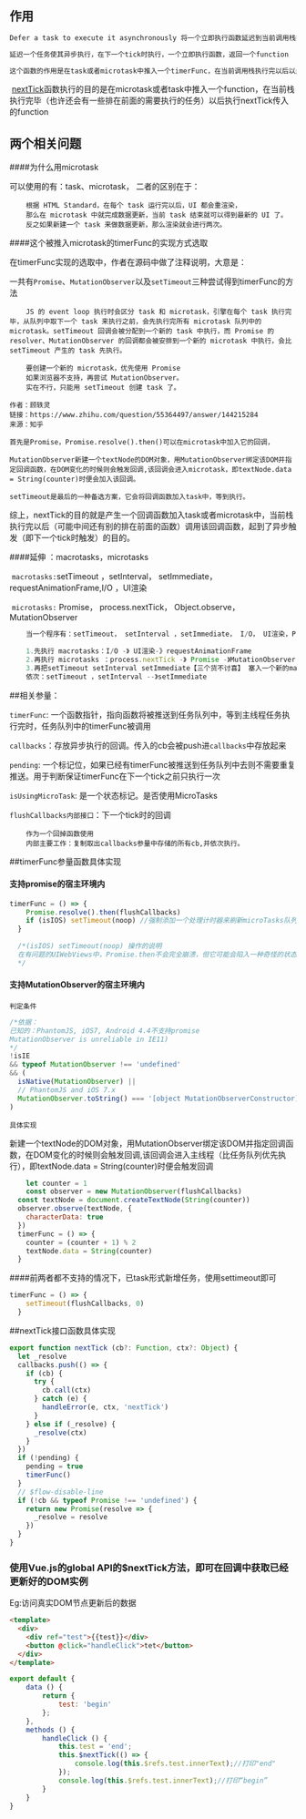 ## 作用

```javascript
Defer a task to execute it asynchronously 将一个立即执行函数延迟到当前调用栈执行完以后执行

延迟一个任务使其异步执行，在下一个tick时执行，一个立即执行函数，返回一个function

这个函数的作用是在task或者microtask中推入一个timerFunc，在当前调用栈执行完以后以此执行直到执行到timerFunc 
```

​	[nextTick](https://cn.vuejs.org/v2/api/#Vue-nextTick)函数执行的目的是在microtask或者task中推入一个function，在当前栈执行完毕（也许还会有一些排在前面的需要执行的任务）以后执行nextTick传入的function



## 两个相关问题

####为什么用microtask

可以使用的有：task、microtask， 二者的区别在于：

		根据 HTML Standard，在每个 task 运行完以后，UI 都会重渲染，
		那么在 microtask 中就完成数据更新，当前 task 结束就可以得到最新的 UI 了。
		反之如果新建一个 task 来做数据更新，那么渲染就会进行两次。

####这个被推入microtask的timerFunc的实现方式选取

在timerFunc实现的选取中，作者在源码中做了注释说明，大意是：

一共有`Promise`、`MutationObserver`以及`setTimeout`三种尝试得到timerFunc的方法

		JS 的 event loop 执行时会区分 task 和 microtask，引擎在每个 task 执行完毕，从队列中取下一个 task 来执行之前，会先执行完所有 microtask 队列中的 microtask。setTimeout 回调会被分配到一个新的 task 中执行，而 Promise 的 resolver、MutationObserver 的回调都会被安排到一个新的 microtask 中执行，会比 setTimeout 产生的 task 先执行。
		
		要创建一个新的 microtask，优先使用 Promise
		如果浏览器不支持，再尝试 MutationObserver。
		实在不行，只能用 setTimeout 创建 task 了。
		
	作者：顾轶灵
	链接：https://www.zhihu.com/question/55364497/answer/144215284
	来源：知乎
	
	首先是Promise，Promise.resolve().then()可以在microtask中加入它的回调，
	
	MutationObserver新建一个textNode的DOM对象，用MutationObserver绑定该DOM并指定回调函数，在DOM变化的时候则会触发回调,该回调会进入microtask，即textNode.data = String(counter)时便会加入该回调。
	
	setTimeout是最后的一种备选方案，它会将回调函数加入task中，等到执行。




综上，nextTick的目的就是产生一个回调函数加入task或者microtask中，当前栈执行完以后（可能中间还有别的排在前面的函数）调用该回调函数，起到了异步触发（即下一个tick时触发）的目的。

####延伸 ：macrotasks，microtasks

​	`macrotasks:`setTimeout ，setInterval， setImmediate，requestAnimationFrame,I/O ，UI渲染

​	`microtasks:` Promise， process.nextTick， Object.observe， MutationObserver

```javascript
	当一个程序有：setTimeout， setInterval ，setImmediate， I/O， UI渲染，Promise ，process.nextTick， Object.observe， MutationObserver的时候：
	
	1.先执行 macrotasks：I/O -》 UI渲染-》requestAnimationFrame
	2.再执行 microtasks ：process.nextTick -》 Promise -》MutationObserver ->Object.observe
	3.再把setTimeout setInterval setImmediate【三个货不讨喜】 塞入一个新的macrotasks，
	依次：setTimeout ，setInterval --》setImmediate
```


##相关参量：

`timerFunc`: 一个函数指针，指向函数将被推送到任务队列中，等到主线程任务执行完时，任务队列中的timerFunc被调用

`callbacks`：存放异步执行的回调。传入的cb会被push进`callbacks`中存放起来

`pending`: 一个标记位，如果已经有timerFunc被推送到任务队列中去则不需要重复推送。用于判断保证timerFunc在下一个tick之前只执行一次

`isUsingMicroTask`: 是一个状态标记。是否使用MicroTasks

`flushCallbacks内部接口`：下一个tick时的回调


		作为一个回掉函数使用
		内部主要工作：复制取出callbacks参量中存储的所有cb,并依次执行。



##timerFunc参量函数具体实现


#### 支持promise的宿主环境内

```javascript
timerFunc = () => {
    Promise.resolve().then(flushCallbacks)
    if (isIOS) setTimeout(noop) //强制添加一个处理计时器来刷新microTasks队列
  }
  
  /*(isIOS) setTimeout(noop) 操作的说明
  在有问题的UIWebViews中，Promise.then不会完全崩溃，但它可能会陷入一种奇怪的状态，即回调被推送到微任务队列中，但队列不会被刷新，直到浏览器需要执行一些其他工作，例如处理计时器。因此，我们可以通过添加一个空计时器来“强制”刷新微任务队列。
  */
```


#### 支持MutationObserver的宿主环境内

`判定条件`

```javascript
/*依据：
已知的：PhantomJS, iOS7, Android 4.4不支持promise
MutationObserver is unreliable in IE11)
*/
!isIE
&& typeof MutationObserver !== 'undefined'
&& (
  isNative(MutationObserver) ||
  // PhantomJS and iOS 7.x
  MutationObserver.toString() === '[object MutationObserverConstructor]'
)
```

`具体实现`

新建一个textNode的DOM对象，用MutationObserver绑定该DOM并指定回调函数，在DOM变化的时候则会触发回调,该回调会进入主线程（比任务队列优先执行），即textNode.data = String(counter)时便会触发回调

```javascript
	let counter = 1
	const observer = new MutationObserver(flushCallbacks)
  const textNode = document.createTextNode(String(counter))
  observer.observe(textNode, {
    characterData: true
  })
  timerFunc = () => {
    counter = (counter + 1) % 2
    textNode.data = String(counter)
  }
```

####前两者都不支持的情况下，已task形式新增任务，使用settimeout即可

```javascript
timerFunc = () => {
    setTimeout(flushCallbacks, 0)
  }
```



##nextTick接口函数具体实现

```js
export function nextTick (cb?: Function, ctx?: Object) {
  let _resolve
  callbacks.push(() => {
    if (cb) {
      try {
        cb.call(ctx)
      } catch (e) {
        handleError(e, ctx, 'nextTick')
      }
    } else if (_resolve) {
      _resolve(ctx)
    }
  })
  if (!pending) {
    pending = true
    timerFunc()
  }
  // $flow-disable-line
  if (!cb && typeof Promise !== 'undefined') {
    return new Promise(resolve => {
      _resolve = resolve
    })
  }
}
```



### 使用Vue.js的global API的$nextTick方法，即可在回调中获取已经更新好的DOM实例

Eg:访问真实DOM节点更新后的数据

```html
<template>
  <div>
    <div ref="test">{{test}}</div>
    <button @click="handleClick">tet</button>
  </div>
</template>

```

```javascript
export default {
    data () {
        return {
            test: 'begin'
        };
    },
    methods () {
        handleClick () {
            this.test = 'end';
            this.$nextTick(() => {
                console.log(this.$refs.test.innerText);//打印"end"
            });
            console.log(this.$refs.test.innerText);//打印“begin”
        }
    }
}
```
